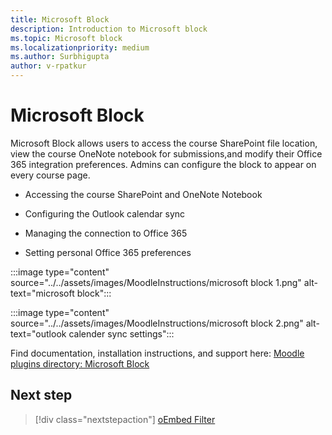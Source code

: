 ```yaml
---
title: Microsoft Block
description: Introduction to Microsoft block
ms.topic: Microsoft block
ms.localizationpriority: medium
ms.author: Surbhigupta
author: v-rpatkur
---
```


# Microsoft Block

Microsoft Block allows users to access the course SharePoint file location, view the course OneNote notebook for submissions,and modify their Office 365 integration preferences. Admins can configure the block to appear on every course page.

* Accessing the course SharePoint and OneNote Notebook

* Configuring the Outlook calendar sync

* Managing the connection to Office 365

* Setting personal Office 365 preferences

:::image type="content" source="../../assets/images/MoodleInstructions/microsoft block 1.png" alt-text="microsoft block"::: 

:::image type="content" source="../../assets/images/MoodleInstructions/microsoft block 2.png" alt-text="outlook calender sync settings"::: 

Find documentation, installation instructions, and support here:
[ Moodle plugins directory: Microsoft Block](https://moodle.org/plugins/block_microsoft)

## Next step

> [!div class="nextstepaction"]
> [oEmbed Filter](/teamblog)

